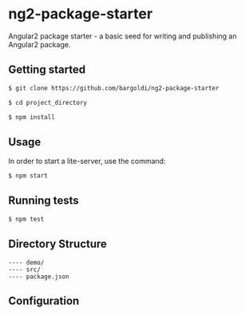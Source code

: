 # ng2-package-starter
Angular2 package starter - a basic seed for writing and publishing an Angular2 package.

## Getting started
```bash
$ git clone https://github.com/bargoldi/ng2-package-starter
```
```bash
$ cd project_directory
```
```bash
$ npm install
```
## Usage
In order to start a lite-server, use the command:
```bash
$ npm start
```
## Running tests
```bash
$ npm test
```

## Directory Structure
```
---- demo/
---- src/
---- package.json
```
## Configuration